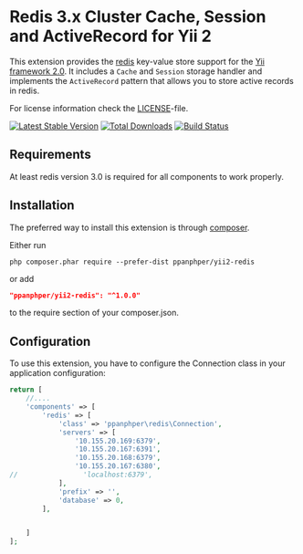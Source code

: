 Redis 3.x Cluster Cache, Session and ActiveRecord for Yii 2
===============================================

This extension provides the [redis](http://redis.io/) key-value store support for the [Yii framework 2.0](http://www.yiiframework.com).
It includes a `Cache` and `Session` storage handler and implements the `ActiveRecord` pattern that allows
you to store active records in redis.

For license information check the [LICENSE](LICENSE.md)-file.

[![Latest Stable Version](https://poser.pugx.org/ppanphper/yii2-redis/v/stable.png)](https://packagist.org/packages/ppanphper/yii2-redis)
[![Total Downloads](https://poser.pugx.org/ppanphper/yii2-redis/downloads.png)](https://packagist.org/packages/ppanphper/yii2-redis)
[![Build Status](https://travis-ci.org/ppanphper/yii2-redis.svg?branch=master)](https://travis-ci.org/ppanphper/yii2-redis)


Requirements
------------

At least redis version 3.0 is required for all components to work properly.

Installation
------------

The preferred way to install this extension is through [composer](http://getcomposer.org/download/).

Either run

```
php composer.phar require --prefer-dist ppanphper/yii2-redis
```

or add

```json
"ppanphper/yii2-redis": "^1.0.0"
```

to the require section of your composer.json.


Configuration
-------------

To use this extension, you have to configure the Connection class in your application configuration:

```php
return [
    //....
    'components' => [
        'redis' => [
            'class' => 'ppanphper\redis\Connection',
            'servers' => [
                '10.155.20.169:6379',
                '10.155.20.167:6391',
                '10.155.20.168:6379',
                '10.155.20.167:6380',
//                'localhost:6379',
            ],
            'prefix' => '',
            'database' => 0,
        ],


    ]
];
```
